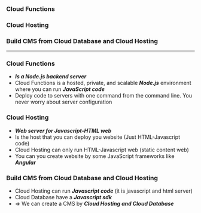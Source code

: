 ### Cloud Functions
### Cloud Hosting
### Build CMS from Cloud Database and Cloud Hosting

-------------

### Cloud Functions
  - ***Is a Node.js backend server***
  - Cloud Functions is a hosted, private, and scalable ***Node.js*** environment where you can run ***JavaScript code***
  - Deploy code to servers with one command from the command line. You never worry about server configuration

### Cloud Hosting
  - ***Web server for Javascript-HTML web***
  - Is the host that you can deploy you website (Just HTML-Javascript code)
  - Cloud Hosting can only run HTML-Javascript web (static content web)
  - You can you create website by some JavaScript frameworks like ***Angular***
  
### Build CMS from Cloud Database and Cloud Hosting
  - Cloud Hosting can run ***Javascript code*** (it is javascript and html server)
  - Cloud Database have a ***Javascript sdk***
  - => We can create a CMS by ***Cloud Hosting and Cloud Database***
